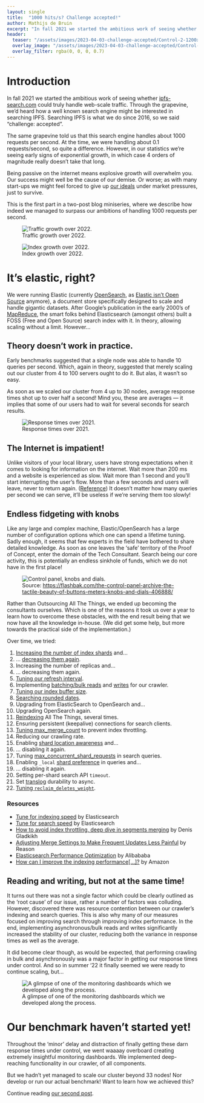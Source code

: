 ```yaml
---
layout: single
title:  "1000 hits/s? Challenge accepted!"
author: Mathijs de Bruin
excerpt: "In fall 2021 we started the ambitious work of seeing whether [ipfs-search.com](http://ipfs-search.com) could truly handle web-scale traffic. Through the grapevine, we’d heard how a well known search engine might be interested in searching IPFS. Searching IPFS is what we do since 2016, so we said “challenge: accepted”."
header:
  teaser: "/assets/images/2023-04-03-challenge-accepted/Control-2-1200x766.jpg"
  overlay_image: "/assets/images/2023-04-03-challenge-accepted/Control-2-1200x766.jpg"
  overlay_filter: rgba(0, 0, 0, 0.7)
---
```


# Introduction

In fall 2021 we started the ambitious work of seeing whether [ipfs-search.com](http://ipfs-search.com) could truly handle web-scale traffic. Through the grapevine, we’d heard how a well known search engine might be interested in searching IPFS. Searching IPFS is what we do since 2016, so we said “challenge: accepted”.

The same grapevine told us that this search engine handles about 1000 requests per second. At the time, we were handling about 0.1 requests/second, so quite a difference. However, in our statistics we’re seeing early signs of exponential growth, in which case 4 orders of magnitude really doesn’t take that long.

Being passive on the internet means explosive growth will overwhelm you. Our success might well be the cause of our demise. Or worse; as with many start-ups we might feel forced to give up [our ideals](https://blog.ipfs-search.com/breaking-the-silent-consent/) under market pressures, just to survive.

This is the first part in a two-post blog miniseries, where we describe how indeed we managed to surpass our ambitions of handling 1000 requests per second.

<figure>
  <img alt="Traffic growth over 2022." src="/assets/images/2023-04-03-challenge-accepted/api_requests.png">
  <figcaption>Traffic growth over 2022.</figcaption>
</figure>

<figure>
  <img alt="Index growth over 2022." src="/assets/images/2023-04-03-challenge-accepted/documents_per_index.png">
  <figcaption>Index growth over 2022.</figcaption>
</figure>

# It’s elastic, right?

We were running Elastic (currently [OpenSearch](https://www.theregister.com/2021/04/13/aws_renames_elasticsearch_fork_opensearch/), as [Elastic isn’t Open Source](https://blog.opensource.org/the-sspl-is-not-an-open-source-license/) anymore), a document store specifically designed to scale and handle gigantic datasets. After Google’s publication in the early 2000’s of [MapReduce](https://en.wikipedia.org/wiki/MapReduce), the smart folks behind Elasticsearch (amongst others) built a FOSS (Free and Open Source) search index with it. In theory, allowing scaling without a limit. However…

## Theory doesn’t work in practice.

Early benchmarks suggested that a single node was able to handle 10 queries per second. Which, again in theory, suggested that merely scaling out our cluster from 4 to 100 servers ought to do it. But alas, it wasn’t so easy.

As soon as we scaled our cluster from 4 up to 30 nodes, average response times shot up to over half a second! Mind you, these are averages — it implies that some of our users had to wait for several seconds for search results.

<figure>
  <img alt="Response times over 2021." src="/assets/images/2023-04-03-challenge-accepted/response_time.png">
  <figcaption>Response times over 2021.</figcaption>
</figure>

## The Internet is impatient!

Unlike visitors of your local library, users have strong expectations when it comes to looking for information on the internet. Wait more than 200 ms and a website is experienced as slow. Wait more than 1 second and you’ll start interrupting the user’s flow.  More than a few seconds and users will leave, never to return again. ([Reference](https://ux.stackexchange.com/questions/100316/loading-time-and-user-expectations)) It doesn’t matter how many queries per second we can serve, it’ll be useless if we’re serving them too slowly!

## Endless fidgeting with knobs

Like any large and complex machine, Elastic/OpenSearch has a large number of configuration options which one can spend a lifetime tuning. Sadly enough, it seems that few experts in the field have bothered to share detailed knowledge. As soon as one leaves the ‘safe’ territory of the Proof of Concept, enter the domain of the Tech Consultant. Search being our core activity, this is potentially an endless sinkhole of funds, which we do not have in the first place!

<figure>
  <img alt="Control panel, knobs and dials." src="/assets/images/2023-04-03-challenge-accepted/Control-2-1200x766.jpg">
  <figcaption>Source: <a href="https://flashbak.com/the-control-panel-archive-the-tactile-beauty-of-buttons-meters-knobs-and-dials-406888/">https://flashbak.com/the-control-panel-archive-the-tactile-beauty-of-buttons-meters-knobs-and-dials-406888/</a></figcaption>
</figure>

Rather than Outsourcing All The Things, we ended up becoming the consultants ourselves. Which is one of the reasons it took us over a year to learn how to overcome these obstacles, with the end result being that we now have all the knowledge in-house. (We did get some help, but more towards the practical side of the implementation.)

Over time, we tried:

1. [Increasing the number of index shards](https://github.com/ipfs-search/ipfs-search-deployment/blob/main/docs/architecture/sharding.pdf) and…
2. … [decreasing them again](https://github.com/ipfs-search/ipfs-search-deployment/blob/main/docs/architecture/sharding%20reconsiderations%206-2-23.pdf).
3. Increasing the number of replicas and…
4. … decreasing them again.
5. [Tuning our refresh interval](https://www.elastic.co/guide/en/elasticsearch/reference/current/tune-for-indexing-speed.html#_unset_or_increase_the_refresh_interval). 
6. Implementing [batching/bulk reads](https://github.com/ipfs-search/ipfs-search/pull/217) and [writes](https://github.com/ipfs-search/ipfs-search/pull/201) for our crawler.
7. [Tuning our index buffer size](https://www.elastic.co/guide/en/elasticsearch/reference/current/tune-for-indexing-speed.html#_indexing_buffer_size).
8. [Searching rounded dates](https://www.elastic.co/guide/en/elasticsearch/reference/current/tune-for-search-speed.html#_search_rounded_dates).
9. Upgrading from ElasticSearch to OpenSearch and…
10. Upgrading OpenSearch again.
11. [Reindexing](https://www.elastic.co/guide/en/elasticsearch/reference/current/docs-reindex.html) All The Things, several times.
12. Ensuring persistent (keepalive) connections for search clients.
13. [Tuning max_merge_count](https://www.outcoldman.com/en/archive/2017/07/13/elasticsearch-explaining-merge-settings/) to prevent index throttling.
14. Reducing our crawling rate.
15. Enabling [shard location awareness](https://www.elastic.co/guide/en/elasticsearch/reference/current/modules-cluster.html#shard-allocation-awareness) and…
16. … disabling it again.
17. Tuning [max_concurrent_shard_requests](https://www.elastic.co/guide/en/elasticsearch/reference/7.17/search-shard-routing.html#search-concurrency-and-parallelism) in search queries.
18. Enabling `_local` [shard preference](https://www.elastic.co/guide/en/elasticsearch/reference/7.17/search-shard-routing.html#shard-and-node-preference) in queries and…
19. … disabling it again.
20. Setting per-shard search API `timeout`.
21. Set [translog](https://www.elastic.co/guide/en/elasticsearch/reference/current/index-modules-translog.html) durability to async.
22. [Tuning `reclaim_deletes_weight`](https://www.exratione.com/2018/03/elasticsearch-adjusting-merge-settings-to-make-frequent-updates-less-painful/).

### Resources

- [Tune for indexing speed](https://www.elastic.co/guide/en/elasticsearch/reference/current/tune-for-indexing-speed.html#tune-for-indexing-speed) by Elasticsearch
- [Tune for search speed](https://www.elastic.co/guide/en/elasticsearch/reference/current/tune-for-search-speed.html) by Elasticsearch
- [How to avoid index throttling, deep dive in segments merging](https://www.outcoldman.com/en/archive/2017/07/13/elasticsearch-explaining-merge-settings/) by Denis Gladkikh
- [Adjusting Merge Settings to Make Frequent Updates Less Painful](https://www.exratione.com/2018/03/elasticsearch-adjusting-merge-settings-to-make-frequent-updates-less-painful/) by Reason
- [Elasticsearch Performance Optimization](https://www.alibabacloud.com/blog/alibaba-cloud-elasticsearch-performance-optimization_597092) by Alibababa
- [How can I improve the indexing performance[…]?](https://repost.aws/knowledge-center/opensearch-indexing-performance) by Amazon

## Reading and writing, but not at the same time!

It turns out there was not a single factor which could be clearly outlined as the ‘root cause’ of our issue, rather a number of factors was colluding. However, discovered there was resource contention between our crawler’s indexing and search queries. This is also why many of our measures focused on improving search through improving index performance. In the end, implementing asynchronous/bulk reads and writes significantly increased the stability of our cluster, reducing both the variance in response times as well as the average.

It did become clear though, as would be expected, that performing crawling in bulk and asynchronously was a major factor in getting our response times under control. And so in summer ‘22 it finally seemed we were ready to continue scaling, but…

<figure>
  <img alt="A glimpse of one of the monitoring dashboards which we developed along the process." src="/assets/images/2023-04-03-challenge-accepted/all_the_stats.png">
  <figcaption>A glimpse of one of the monitoring dashboards which we developed along the process.</figcaption>
</figure>

# Our benchmark haven’t started yet!

Throughout the ‘minor’ delay and distraction of finally getting these darn response times under control, we went waaaay overboard creating extremely insightful monitoring dashboards. We implemented deep-reaching functionality in our crawler, of all components. 

But we hadn’t yet managed to scale our cluster beyond 33 nodes! Nor develop or run our actual benchmark! Want to learn how we achieved this?

Continue reading [our second post](https://blog.ipfs-search.com/searching-at-scale/).

